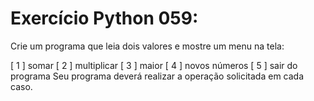 # Exercício Python 059: 
Crie um programa que leia dois valores e mostre um menu na tela:

[ 1 ] somar
[ 2 ] multiplicar
[ 3 ] maior
[ 4 ] novos números
[ 5 ] sair do programa
Seu programa deverá realizar a operação solicitada em cada caso.